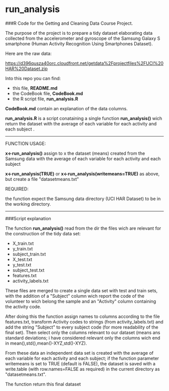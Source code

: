 run_analysis
============

###R Code for the Getting and Cleaning Data Course Project. 

The purpose of the project  is to prepare a tidy dataset elaborating data collected 
from the accelerometer and gyroscope of the Samsung Galaxy S smartphone 
(Human Activity Recognition Using Smartphones Dataset).

Here are the raw data:

https://d396qusza40orc.cloudfront.net/getdata%2Fprojectfiles%2FUCI%20HAR%20Dataset.zip

Into this repo you can find:  

  - this file, __README.md__
  - the CodeBook file, __CodeBook.md__
  - the R script file, __run_analysis.R__

__CodeBook.md__ contain an explanation of the data columns.


__run_analysis.R__ is a script conataining a single function __run_analysis()__
wich return the dataset with the average of each variable for each activity and each subject .


-------------------------------------------------  

FUNCTION USAGE:

   __x<-run\_analysis()__ assign to x the dataset (means) created from the Samsung data
    with the average of each variable for each activity and each subject 
   
   __x<-run\_analysis(TRUE)__ or 
   __x<-run\_analysis(writemeans=TRUE)__ as above, but create a file "datasetmeans.txt" 
  

REQUIRED:

 the function expect the Samsung data directory (UCI HAR Dataset) to be in the working directory.
  

-------------------------------------------------  
###Script explanation

The function __run_analysis()__ read from the dir the files wich are relevant for the construction 
of the tidy data set:  

 - X\_train.txt
 - y\_train.txt
 - subject\_train.txt
 - X\_test.txt
 - y\_test.txt
 - subject\_test.txt
 - features.txt
 - activity\_labels.txt
 
These files are merged to create a single data set with test and train sets, with the addition
of a "Subject" column wich report the code of the volunteer to wich belong the sample
and an "Activity" column containing the activity code.

After doing this the function assign names to columns according to the file features.txt,
transform Activity codes to strings (from activity_labels.txt) and add the string "Subject" to every
subject code (for more readability of the final set).
Then select only the columns relevant to our dataset (means ans standard deviations; i have considered relevant only the columns wich end in mean(),std(),mean()-XYZ,std()-XYZ).

From these data an independent data set is created with the average of each variable for each activity and each subject; if the function parameter writemeans is set to TRUE (default is FALSE),
 the dataset is saved with a write.table (with row.names=FALSE as required) in the current directory as "datasetmeans.txt".

The function return this final dataset